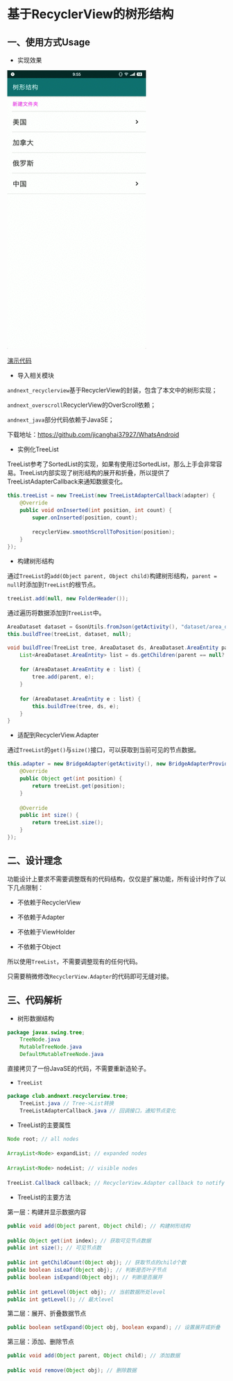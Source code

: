 # 基于RecyclerView的树形结构

## 一、使用方式Usage

* 实现效果

![树形结构](./rv_tree_demo.gif)

[演示代码](https://github.com/jicanghai37927/WhatsAndroid/blob/master/andnext_app_whatsandroid/src/main/java/com/haiyunshan/demo/recyclerview/TreeRVDemoFragment.java)



* 导入相关模块

`andnext_recyclerview`基于RecyclerView的封装，包含了本文中的树形实现；

`andnext_overscroll`RecyclerView的OverScroll依赖；

`andnext_java`部分代码依赖于JavaSE；

下载地址：https://github.com/jicanghai37927/WhatsAndroid



* 实例化TreeList

TreeList参考了SortedList的实现，如果有使用过SortedList，那么上手会非常容易。TreeList内部实现了树形结构的展开和折叠，所以提供了TreeListAdapterCallback来通知数据变化。

```Java
this.treeList = new TreeList(new TreeListAdapterCallback(adapter) {
    @Override
    public void onInserted(int position, int count) {
        super.onInserted(position, count);

        recyclerView.smoothScrollToPosition(position);
    }
});
```



* 构建树形结构

通过`TreeList`的`add(Object parent, Object child)`构建树形结构，`parent = null`时添加到`TreeList`的根节点。

```Java
treeList.add(null, new FolderHeader());
```

通过遍历将数据添加到`TreeList`中。

```Java
AreaDataset dataset = GsonUtils.fromJson(getActivity(), "dataset/area_ds.json", AreaDataset.class);
this.buildTree(treeList, dataset, null);
```

```Java
void buildTree(TreeList tree, AreaDataset ds, AreaDataset.AreaEntity parent) {
    List<AreaDataset.AreaEntity> list = ds.getChildren(parent == null? "": parent.getId(), null);

    for (AreaDataset.AreaEntity e : list) {
        tree.add(parent, e);
    }

    for (AreaDataset.AreaEntity e : list) {
        this.buildTree(tree, ds, e);
    }
}
```



* 适配到RecyclerView.Adapter

通过`TreeList`的`get()`与`size()`接口，可以获取到当前可见的节点数据。

```Java
this.adapter = new BridgeAdapter(getActivity(), new BridgeAdapterProvider() {
    @Override
    public Object get(int position) {
        return treeList.get(position);
    }

    @Override
    public int size() {
        return treeList.size();
    }
});
```



## 二、设计理念

功能设计上要求不需要调整既有的代码结构，仅仅是扩展功能，所有设计时作了以下几点限制：

* 不依赖于RecyclerView

* 不依赖于Adapter
* 不依赖于ViewHolder
* 不依赖于Object

所以使用`TreeList`，不需要调整现有的任何代码。

只需要稍微修改`RecyclerView.Adapter`的代码即可无缝对接。



## 三、代码解析

* 树形数据结构

```Java
package javax.swing.tree;
	TreeNode.java
	MutableTreeNode.java
	DefaultMutableTreeNode.java
```

直接拷贝了一份JavaSE的代码，不需要重新造轮子。

* `TreeList`

```Java
package club.andnext.recyclerview.tree;
	TreeList.java // Tree->List转换
	TreeListAdapterCallback.java // 回调接口，通知节点变化
```

* TreeList的主要属性

```Java
Node root; // all nodes

ArrayList<Node> expandList; // expanded nodes

ArrayList<Node> nodeList; // visible nodes

TreeList.Callback callback; // RecyclerView.Adapter callback to notify changed
```

* TreeList的主要方法

第一层：构建并显示数据内容

```Java
public void add(Object parent, Object child); // 构建树形结构

public Object get(int index); // 获取可见节点数据
public int size(); // 可见节点数

public int getChildCount(Object obj); // 获取节点的child个数
public boolean isLeaf(Object obj); // 判断是否叶子节点
public boolean isExpand(Object obj); // 判断是否展开

public int getLevel(Object obj); // 当前数据所处level
public int getLevel(); // 最大level
```

第二层：展开、折叠数据节点

```Java
public boolean setExpand(Object obj, boolean expand); // 设置展开或折叠
```

第三层：添加、删除节点

```Java
public void add(Object parent, Object child); // 添加数据

public void remove(Object obj); // 删除数据
```

